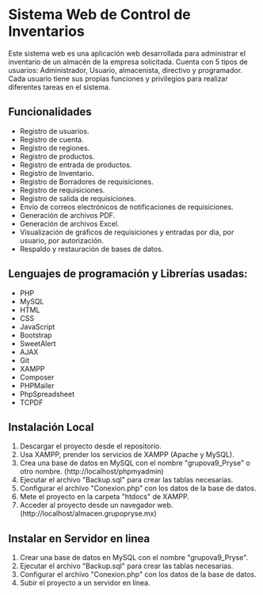 # Sistema Web de Control de Inventarios
Este sistema web es una aplicación web desarrollada para administrar el inventario de un almacén de la empresa solicitada. Cuenta con 5 tipos de usuarios: Administrador, Usuario, almacenista, directivo y programador. Cada usuario tiene sus propias funciones y privilegios para realizar diferentes tareas en el sistema. 

## Funcionalidades
- Registro de usuarios.
- Registro de cuenta.
- Registro de regiones.
- Registro de productos.
- Registro de entrada de productos.
- Registro de Inventario.
- Registro de Borradores de requisiciones.
- Registro de requisiciones.
- Registro de salida de requisiciones.
- Envío de correos electrónicos de notificaciones de requisiciones.
- Generación de archivos PDF.
- Generación de archivos Excel.
- Visualización de gráficos de requisiciones y entradas por dia, por usuario, por autorización.
- Respaldo y restauración de bases de datos.

## Lenguajes de programación y Librerías usadas: 
- PHP
- MySQL
- HTML
- CSS
- JavaScript
- Bootstrap
- SweetAlert
- AJAX
- Git
- XAMPP
- Composer
- PHPMailer
- PhpSpreadsheet
- TCPDF

## Instalación Local
1. Descargar el proyecto desde el repositorio.
2. Usa XAMPP, prender los servicios de XAMPP (Apache y MySQL).
3. Crea una base de datos en MySQL con el nombre "grupova9_Pryse" o otro nombre. (http://localhost/phpmyadmin)
4. Ejecutar el archivo "Backup.sql" para crear las tablas necesarias.
5. Configurar el archivo "Conexion.php" con los datos de la base de datos.
6. Mete el proyecto en la carpeta "htdocs" de XAMPP.
7. Acceder al proyecto desde un navegador web. (http://localhost/almacen.grupopryse.mx)

## Instalar en Servidor en linea
1. Crear una base de datos en MySQL con el nombre "grupova9_Pryse".
2. Ejecutar el archivo "Backup.sql" para crear las tablas necesarias.
3. Configurar el archivo "Conexion.php" con los datos de la base de datos.
4. Subir el proyecto a un servidor en línea.